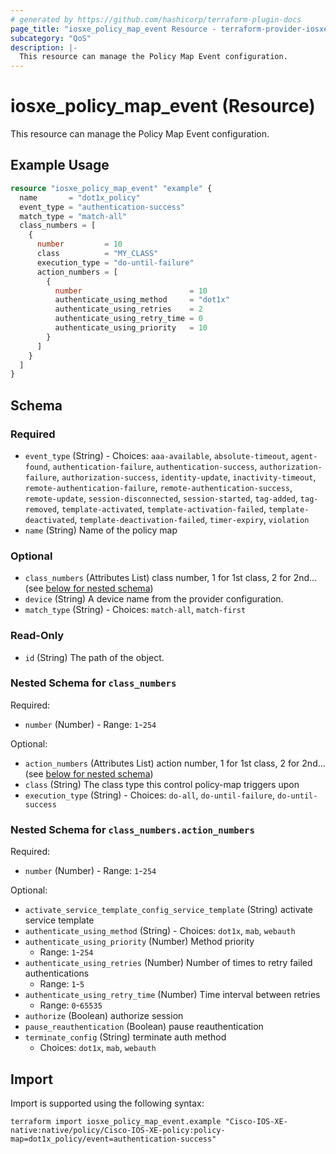 ```yaml
---
# generated by https://github.com/hashicorp/terraform-plugin-docs
page_title: "iosxe_policy_map_event Resource - terraform-provider-iosxe"
subcategory: "QoS"
description: |-
  This resource can manage the Policy Map Event configuration.
---
```


# iosxe_policy_map_event (Resource)

This resource can manage the Policy Map Event configuration.

## Example Usage

```terraform
resource "iosxe_policy_map_event" "example" {
  name       = "dot1x_policy"
  event_type = "authentication-success"
  match_type = "match-all"
  class_numbers = [
    {
      number         = 10
      class          = "MY_CLASS"
      execution_type = "do-until-failure"
      action_numbers = [
        {
          number                        = 10
          authenticate_using_method     = "dot1x"
          authenticate_using_retries    = 2
          authenticate_using_retry_time = 0
          authenticate_using_priority   = 10
        }
      ]
    }
  ]
}
```

<!-- schema generated by tfplugindocs -->
## Schema

### Required

- `event_type` (String) - Choices: `aaa-available`, `absolute-timeout`, `agent-found`, `authentication-failure`, `authentication-success`, `authorization-failure`, `authorization-success`, `identity-update`, `inactivity-timeout`, `remote-authentication-failure`, `remote-authentication-success`, `remote-update`, `session-disconnected`, `session-started`, `tag-added`, `tag-removed`, `template-activated`, `template-activation-failed`, `template-deactivated`, `template-deactivation-failed`, `timer-expiry`, `violation`
- `name` (String) Name of the policy map

### Optional

- `class_numbers` (Attributes List) class number, 1 for 1st class, 2 for 2nd... (see [below for nested schema](#nestedatt--class_numbers))
- `device` (String) A device name from the provider configuration.
- `match_type` (String) - Choices: `match-all`, `match-first`

### Read-Only

- `id` (String) The path of the object.

<a id="nestedatt--class_numbers"></a>
### Nested Schema for `class_numbers`

Required:

- `number` (Number) - Range: `1`-`254`

Optional:

- `action_numbers` (Attributes List) action number, 1 for 1st class, 2 for 2nd... (see [below for nested schema](#nestedatt--class_numbers--action_numbers))
- `class` (String) The class type this control policy-map triggers upon
- `execution_type` (String) - Choices: `do-all`, `do-until-failure`, `do-until-success`

<a id="nestedatt--class_numbers--action_numbers"></a>
### Nested Schema for `class_numbers.action_numbers`

Required:

- `number` (Number) - Range: `1`-`254`

Optional:

- `activate_service_template_config_service_template` (String) activate service template
- `authenticate_using_method` (String) - Choices: `dot1x`, `mab`, `webauth`
- `authenticate_using_priority` (Number) Method priority
  - Range: `1`-`254`
- `authenticate_using_retries` (Number) Number of times to retry failed authentications
  - Range: `1`-`5`
- `authenticate_using_retry_time` (Number) Time interval between retries
  - Range: `0`-`65535`
- `authorize` (Boolean) authorize session
- `pause_reauthentication` (Boolean) pause reauthentication
- `terminate_config` (String) terminate auth method
  - Choices: `dot1x`, `mab`, `webauth`

## Import

Import is supported using the following syntax:

```shell
terraform import iosxe_policy_map_event.example "Cisco-IOS-XE-native:native/policy/Cisco-IOS-XE-policy:policy-map=dot1x_policy/event=authentication-success"
```
